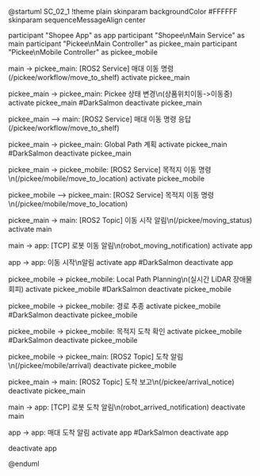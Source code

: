 @startuml SC_02_1
!theme plain
skinparam backgroundColor #FFFFFF
skinparam sequenceMessageAlign center

participant "Shopee App" as app
participant "Shopee\nMain Service" as main
participant "Pickee\nMain Controller" as pickee_main
participant "Pickee\nMobile Controller" as pickee_mobile

main -> pickee_main: [ROS2 Service] 매대 이동 명령
(/pickee/workflow/move_to_shelf)
activate pickee_main

pickee_main -> pickee_main: Pickee 상태 변경\n(상품위치이동->이동중)
activate pickee_main #DarkSalmon
deactivate pickee_main

pickee_main --> main: [ROS2 Service] 매대 이동 명령 응답
(/pickee/workflow/move_to_shelf)

pickee_main -> pickee_main: Global Path 계획
activate pickee_main #DarkSalmon
deactivate pickee_main

pickee_main -> pickee_mobile: [ROS2 Service] 목적지 이동 명령\n(/pickee/mobile/move_to_location)
activate pickee_mobile

pickee_mobile --> pickee_main: [ROS2 Service] 목적지 이동 명령\n(/pickee/mobile/move_to_location)

pickee_main -> main: [ROS2 Topic] 이동 시작 알림\n(/pickee/moving_status)
activate main

main -> app: [TCP] 로봇 이동 알림\n(robot_moving_notification)
activate app

app -> app: 이동 시작\n알림
activate app #DarkSalmon
deactivate app

pickee_mobile -> pickee_mobile: Local Path Planning\n(실시간 LiDAR 장애물 회피)
activate pickee_mobile #DarkSalmon
deactivate pickee_mobile

pickee_mobile -> pickee_mobile: 경로 추종
activate pickee_mobile #DarkSalmon
deactivate pickee_mobile

pickee_mobile -> pickee_mobile: 목적지 도착 확인
activate pickee_mobile #DarkSalmon
deactivate pickee_mobile

pickee_mobile -> pickee_main: [ROS2 Topic] 도착 알림\n(/pickee/mobile/arrival)
deactivate pickee_mobile

pickee_main -> main: [ROS2 Topic] 도착 보고\n(/pickee/arrival_notice)
deactivate pickee_main

main -> app: [TCP] 로봇 도착 알림\n(robot_arrived_notification)
deactivate main

app -> app: 매대 도착 알림
activate app #DarkSalmon
deactivate app

deactivate app

@enduml